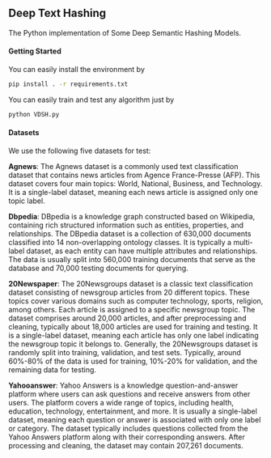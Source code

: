## Deep Text Hashing
The Python implementation of Some Deep Semantic Hashing Models. 

#### Getting Started

You can easily install the environment by

```bash
pip install . -r requirements.txt
```

You can easily train and test any algorithm just by

```bash
python VDSH.py
```

#### Datasets

We use the following five datasets for test:

**Agnews**: The Agnews dataset is a commonly used text classification dataset that contains news articles from Agence France-Presse (AFP). This dataset covers four main topics: World, National, Business, and Technology. It is a single-label dataset, meaning each news article is assigned only one topic label.

**Dbpedia**: DBpedia is a knowledge graph constructed based on Wikipedia, containing rich structured information such as entities, properties, and relationships. The DBpedia dataset is a collection of 630,000 documents classified into 14 non-overlapping ontology classes. It is typically a multi-label dataset, as each entity can have multiple attributes and relationships. The data is usually split into 560,000 training documents that serve as the database and 70,000 testing documents for querying. 
 
**20Newspaper**: The 20Newsgroups dataset is a classic text classification dataset consisting of newsgroup articles from 20 different topics. These topics cover various domains such as computer technology, sports, religion, among others. Each article is assigned to a specific newsgroup topic. The dataset comprises around 20,000 articles, and after preprocessing and cleaning, typically about 18,000 articles are used for training and testing. It is a single-label dataset, meaning each article has only one label indicating the newsgroup topic it belongs to. Generally, the 20Newsgroups dataset is randomly split into training, validation, and test sets. Typically, around 60\%-80\% of the data is used for training, 10%-20% for validation, and the remaining data for testing.

**Yahooanswer**: Yahoo Answers is a knowledge question-and-answer platform where users can ask questions and receive answers from other users. The platform covers a wide range of topics, including health, education, technology, entertainment, and more. It is usually a single-label dataset, meaning each question or answer is associated with only one label or category. The dataset typically includes questions collected from the Yahoo Answers platform along with their corresponding answers. After processing and cleaning, the dataset may contain 207,261 documents. 

